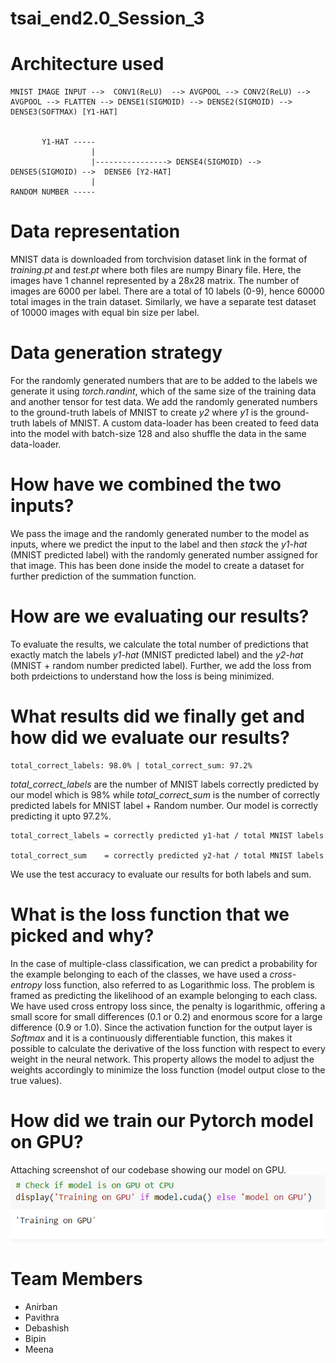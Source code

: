 # tsai_end2.0_Session_3


# Architecture used
    MNIST IMAGE INPUT -->  CONV1(ReLU)  --> AVGPOOL --> CONV2(ReLU) --> AVGPOOL --> FLATTEN --> DENSE1(SIGMOID) --> DENSE2(SIGMOID) --> DENSE3(SOFTMAX) [Y1-HAT]
				
				
           Y1-HAT ----- 
                      |
                      |----------------> DENSE4(SIGMOID) --> DENSE5(SIGMOID) -->  DENSE6 [Y2-HAT]
                      |
    RANDOM NUMBER -----


# Data representation
MNIST data is downloaded from torchvision dataset link in the format of _training.pt_ and _test.pt_ where both files are numpy Binary file. Here, the images have 1 channel represented by a 28x28 matrix. The number of images are 6000 per label. There are a total of 10 labels (0-9), hence 60000 total images in the train dataset. Similarly, we have a separate test dataset of 10000 images with equal bin size per label.

# Data generation strategy
For the randomly generated numbers that are to be added to the labels we generate it using _torch.randint_, which of the same size of the training data and another tensor for test data. We add the randomly generated numbers to the ground-truth labels of MNIST to create _y2_ where _y1_ is the ground-truth labels of MNIST. A custom data-loader has been created to feed data into the model with batch-size 128 and also shuffle the data in the same data-loader.

# How have we combined the two inputs?
We pass the image and the randomly generated number to the model as inputs, where we predict the input to the label and then *stack* the _y1-hat_ (MNIST predicted label) with the randomly generated number assigned for that image. This has been done inside the model to create a dataset for further prediction of the summation function.

# How are we evaluating our results?
To evaluate the results, we calculate the total number of predictions that exactly match the labels _y1-hat_ (MNIST predicted label) and the _y2-hat_ (MNIST + random number predicted label). Further, we add the loss from both prdeictions to understand how the loss is being minimized.

# What results did we finally get and how did we evaluate our results?
```
total_correct_labels: 98.0% | total_correct_sum: 97.2%
```
_total_correct_labels_ are the number of MNIST labels correctly predicted by our model which is 98% while _total_correct_sum_ is the number of correctly predicted labels for MNIST label + Random number. Our model is correctly predicting it upto 97.2%.
```
total_correct_labels = correctly predicted y1-hat / total MNIST labels

total_correct_sum    = correctly predicted y2-hat / total MNIST labels
```
We use the test accuracy to evaluate our results for both labels and sum.


# What is the loss function that we picked and why?
In the case of multiple-class classification, we can predict a probability for the example belonging to each of the classes, we have used a _cross-entropy_ loss function, also referred to as Logarithmic loss. The problem is framed as predicting the likelihood of an example belonging to each class. We have used cross entropy loss since, the penalty is logarithmic, offering a small score for small differences (0.1 or 0.2) and enormous score for a large difference (0.9 or 1.0). Since the activation function for the output layer is *Softmax* and it is a continuously differentiable function, this makes it possible to calculate the derivative of the loss function with respect to every weight in the neural network. This property allows the model to adjust the weights accordingly to minimize the loss function (model output close to the true values).


# How did we train our Pytorch model on GPU?
Attaching screenshot of our codebase showing our model on GPU.
![](gpu_training.png)





# Team Members
- Anirban
- Pavithra 
- Debashish
- Bipin
- Meena
